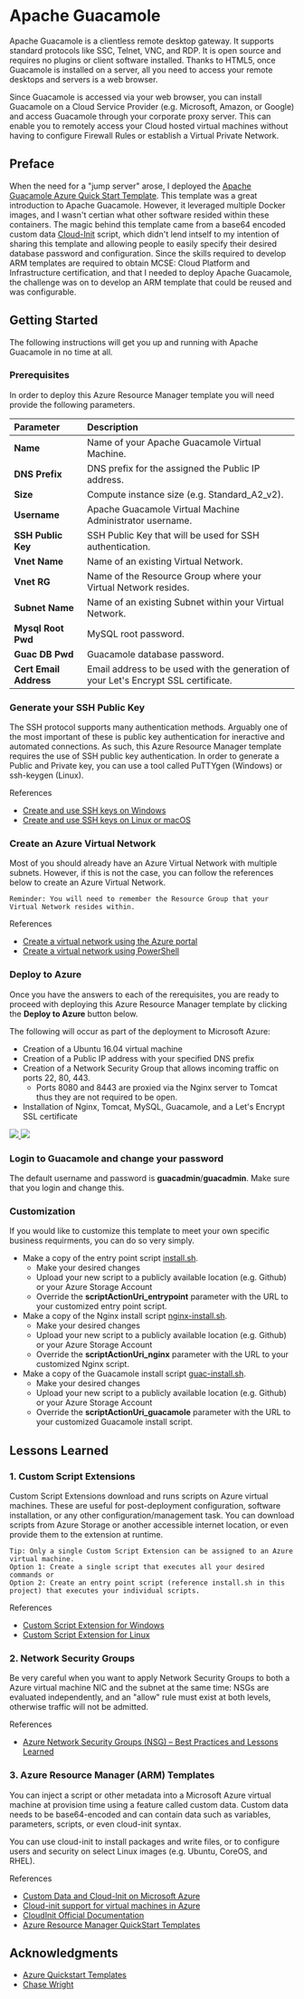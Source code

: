 # Apache Guacamole

Apache Guacamole is a clientless remote desktop gateway. It supports standard protocols like SSC, Telnet, VNC, and RDP. It is open source and requires no plugins or client software installed. Thanks to HTML5, once Guacamole is installed on a server, all you need to access your remote desktops and servers is a web browser.

Since Guacamole is accessed via your web browser, you can install Guacamole on a Cloud Service Provider (e.g. Microsoft, Amazon, or Google) and access Guacamole through your corporate proxy server. This can enable you to remotely access your Cloud hosted virtual machines without having to configure Firewall Rules or establish a Virtual Private Network.

## Preface

When the need for a "jump server" arose, I deployed the <a href="https://github.com/Azure/azure-quickstart-templates/tree/master/guacamole-rdp-vnc-gateway-existing-vnet">Apache Guacamole Azure Quick Start Template</a>. This template was a great introduction to Apache Guacamole. However, it leveraged multiple Docker images, and I wasn't certian what other software resided within these containers. The magic behind this template came from a base64 encoded custom data <a href="https://docs.microsoft.com/en-us/azure/virtual-machines/linux/using-cloud-init">Cloud-Init</a> script, which didn't lend intself to my intention of sharing this template and allowing people to easily specify their desired database password and configuration. Since the skills required to develop ARM templates are required to obtain MCSE: Cloud Platform and Infrastructure certification, and that I needed to deploy Apache Guacamole, the challenge was on to develop an ARM template that could be reused and was configurable.

## Getting Started

The following instructions will get you up and running with Apache Guacamole in no time at all.

### Prerequisites

In order to deploy this Azure Resource Manager template you will need provide the following parameters.

| Parameter                 | Description  |
| :-------------------------|:-------------|
| **Name**                   | Name of your Apache Guacamole Virtual Machine. |
| **DNS Prefix**             | DNS prefix for the assigned the Public IP address. |
| **Size**                   | Compute instance size (e.g. Standard_A2_v2). |
| **Username**               | Apache Guacamole Virtual Machine Administrator username.|
| **SSH Public Key**         | SSH Public Key that will be used for SSH authentication.|
| **Vnet Name**              | Name of an existing Virtual Network.|
| **Vnet RG**                | Name of the Resource Group where your Virtual Network resides.|
| **Subnet Name**            | Name of an existing Subnet within your Virtual Network.|
| **Mysql Root Pwd**         | MySQL root password.|
 **Guac DB Pwd**            | Guacamole database password.|
| **Cert Email Address**     | Email address to be used with the generation of your Let's Encrypt SSL certificate.|

### Generate your SSH Public Key

The SSH protocol supports many authentication methods. Arguably one of the most important of these is public key authentication for ineractive and automated connections. As such, this Azure Resource Manager template requires the use of SSH public key authentication. In order to generate a Public and Private key, you can use a tool called PuTTYgen (Windows) or ssh-keygen (Linux).

References
* <a href="https://docs.microsoft.com/en-us/azure/virtual-machines/linux/ssh-from-windows">Create and use SSH keys on Windows</a>
* <a href="https://docs.microsoft.com/en-us/azure/virtual-machines/linux/mac-create-ssh-keys">Create and use SSH keys on Linux or macOS</a>

### Create an Azure Virtual Network

Most of you should already have an Azure Virtual Network with multiple subnets. However, if this is not the case, you can follow the references below to create an Azure Virtual Network.

```
Reminder: You will need to remember the Resource Group that your Virtual Network resides within.
```
References
* <a href="https://docs.microsoft.com/en-us/azure/virtual-network/quick-create-portal">Create a virtual network using the Azure portal</a>
* <a href="https://docs.microsoft.com/en-ca/azure/virtual-network/quick-create-powershell">Create a virtual network using PowerShell</a>

### Deploy to Azure

Once you have the answers to each of the rerequisites, you are ready to proceed with deploying this Azure Resource Manager template by clicking the **Deploy to Azure** button below.

The following will occur as part of the deployment to Microsoft Azure:
* Creation of a Ubuntu 16.04 virtual machine
* Creation of a Public IP address with your specified DNS prefix
* Creation of a Network Security Group that allows incoming traffic on ports 22, 80, 443.
  * Ports 8080 and 8443 are proxied via the Nginx server to Tomcat thus they are not required to be open.
* Installation of Nginx, Tomcat, MySQL, Guacamole, and a Let's Encrypt SSL certificate

<a href="https://portal.azure.com/#create/Microsoft.Template/uri/https%3A%2F%2Fraw.githubusercontent.com%2Fbigredthelogger%2Fguacamole%2Fmaster%2Fazuredeploy.json" target="_blank">
    <img src="http://azuredeploy.net/deploybutton.png"/>
</a>
<a href="http://armviz.io/#/?load=https%3A%2F%2Fraw.githubusercontent.com%2Fbigredthelogger%2Fguacamole%2Fmaster%2Fazuredeploy.json" target="_blank">
    <img src="http://armviz.io/visualizebutton.png"/>
</a>

### Login to Guacamole and change your password

The default username and password is **guacadmin**/**guacadmin**. Make sure that you login and change this.

### Customization

If you would like to customize this template to meet your own specific business requirments, you can do so very simply. 

* Make a copy of the entry point script <a href="https://raw.githubusercontent.com/bigredthelogger/guacamole/master/install.sh">install.sh</a>.
  * Make your desired changes
  * Upload your new script to a publicly available location (e.g. Github) or your Azure Storage Account
  * Override the **scriptActionUri_entrypoint** parameter with the URL to your customized entry point script.
* Make a copy of the Nginx install script <a href="https://raw.githubusercontent.com/bigredthelogger/guacamole/master/nginx-install.sh">nginx-install.sh</a>.
  * Make your desired changes
  * Upload your new script to a publicly available location (e.g. Github) or your Azure Storage Account
  * Override the **scriptActionUri_nginx** parameter with the URL to your customized Nginx script.
* Make a copy of the Guacamole install script <a href="https://raw.githubusercontent.com/bigredthelogger/guacamole/master/guac-install.sh">guac-install.sh</a>.
  * Make your desired changes
  * Upload your new script to a publicly available location (e.g. Github) or your Azure Storage Account
  * Override the **scriptActionUri_guacamole** parameter with the URL to your customized Guacamole install script.

## Lessons Learned

### 1. Custom Script Extensions 

Custom Script Extensions download and runs scripts on Azure virtual machines. These are useful for post-deployment configuration, software installation, or any other configuration/management task. You can download scripts from Azure Storage or another accessible internet location, or even provide them to the extension at runtime.
```
Tip: Only a single Custom Script Extension can be assigned to an Azure virtual machine.
Option 1: Create a single script that executes all your desired commands or
Option 2: Create an entry point script (reference install.sh in this project) that executes your individual scripts.
```
References
* <a href="https://docs.microsoft.com/en-us/azure/virtual-machines/windows/extensions-customscript">Custom Script Extension for Windows</a>
* <a href="https://docs.microsoft.com/en-us/azure/virtual-machines/linux/extensions-customscript">Custom Script Extension for Linux</a>

### 2. Network Security Groups

Be very careful when you want to apply Network Security Groups to both a Azure virtual machine NIC and the subnet at the same time: NSGs are evaluated independently, and an "allow" rule must exist at both levels, otherwise traffic will not be admitted.

References
* <a href="https://blogs.msdn.microsoft.com/igorpag/2016/05/14/azure-network-security-groups-nsg-best-practices-and-lessons-learned/">Azure Network Security Groups (NSG) – Best Practices and Lessons Learned</a>

### 3. Azure Resource Manager (ARM) Templates

You can inject a script or other metadata into a Microsoft Azure virtual machine at provision time using a feature called custom data. Custom data needs to be base64-encoded and can contain data such as variables, parameters, scripts, or even cloud-init syntax.

You can use cloud-init to install packages and write files, or to configure users and security on select Linux images (e.g. Ubuntu, CoreOS, and RHEL).

References
* <a href="https://azure.microsoft.com/en-us/blog/custom-data-and-cloud-init-on-windows-azure/">Custom Data and Cloud-Init on Microsoft Azure</a>
* <a href="https://docs.microsoft.com/en-us/azure/virtual-machines/linux/using-cloud-init">Cloud-init support for virtual machines in Azure</a>
* <a href="https://help.ubuntu.com/community/CloudInit">CloudInit Official Documentation</a>
* <a href="https://github.com/Azure/azure-quickstart-templates/blob/master/1-CONTRIBUTION-GUIDE/best-practices.md">Azure Resource Manager QuickStart Templates</a>

## Acknowledgments

* <a href="https://github.com/Azure/azure-quickstart-templates/tree/master/guacamole-rdp-vnc-gateway-existing-vnet">Azure Quickstart Templates</a>
* <a href="https://github.com/MysticRyuujin/guac-install">Chase Wright</a>
